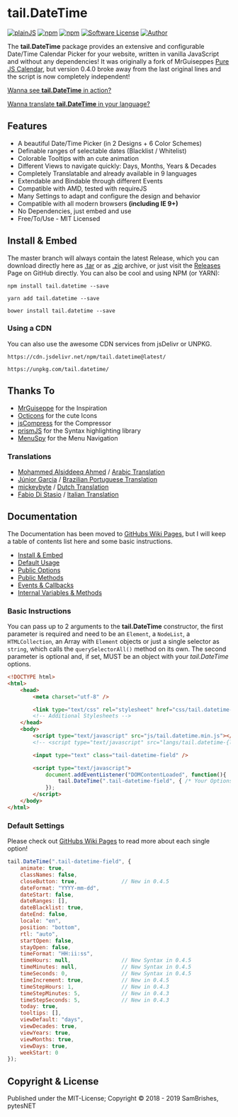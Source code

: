 tail.DateTime
=============
[![plainJS](https://s.pytes.net/3fd80118)](https://s.pytes.net/e0b6ce86)
[![npm](https://s.pytes.net/4afcd19c)](https://s.pytes.net/64a7f3a3)
[![npm](https://s.pytes.net/2f3f75c4)](https://s.pytes.net/64a7f3a3)
[![Software License](https://s.pytes.net/8257ac72)](LICENSE.md)
[![Author](https://s.pytes.net/5542d1fa)](https://www.github.com/pytesNET)

The **tail.DateTime** package provides an extensive and configurable Date/Time Calendar Picker for
your website, written in vanilla JavaScript and without any dependencies! It was originally a fork
of MrGuiseppes [Pure JS Calendar](https://github.com/MrGuiseppe/pureJSCalendar), but version 0.4.0
broke away from the last original lines and the script is now completely independent!

[Wanna see **tail.DateTime** in action?](https://github.pytes.net/tail.DateTime)

[Wanna translate **tail.DateTime** in your language?](https://github.com/pytesNET/tail.DateTime/wiki/Help-Translating)

Features
--------
-   A beautiful Date/Time Picker (in 2 Designs + 6 Color Schemes)
-   Definable ranges of selectable dates (Blacklist / Whitelist)
-   Colorable Tooltips with an cute animation
-   Different Views to navigate quickly: Days, Months, Years & Decades
-   Completely Translatable and already available in 9 languages
-   Extendable and Bindable through different Events
-   Compatible with AMD, tested with requireJS
-   Many Settings to adapt and configure the design and behavior
-   Compatible with all modern browsers **(including IE 9+)**
-   No Dependencies, just embed and use
-   Free/To/Use - MIT Licensed

Install & Embed
---------------
The master branch will always contain the latest Release, which you can download directly here
as [.tar](https://github.com/pytesNET/tail.DateTime/tarball/master) or as [.zip](https://github.com/pytesNET/tail.DateTime/zipball/master)
archive, or just visit the [Releases](https://github.com/pytesNET/tail.DateTime/releases) Page
on GitHub directly. You can also be cool and using NPM (or YARN):

```markup
npm install tail.datetime --save
```

```markup
yarn add tail.datetime --save
```

```markup
bower install tail.datetime --save
```

### Using a CDN
You can also use the awesome CDN services from jsDelivr or UNPKG.

```markup
https://cdn.jsdelivr.net/npm/tail.datetime@latest/
```

```markup
https://unpkg.com/tail.datetime/
```

Thanks To
---------
-   [MrGuiseppe](https://github.com/MrGuiseppe) for the Inspiration
-   [Octicons](https://octicons.github.com/) for the cute Icons
-   [jsCompress](https://jscompress.com/) for the Compressor
-   [prismJS](https://prismjs.com) for the Syntax highlighting library
-   [MenuSpy](https://github.com/lcdsantos/menuspy) for the Menu Navigation

### Translations
-   [Mohammed Alsiddeeq Ahmed](https://github.com/mosid) / [Arabic Translation](https://github.com/pytesNET/tail.DateTime/issues/1)
-   [Júnior Garcia](https://github.com/juniorgarcia) / [Brazilian Portuguese Translation](https://github.com/pytesNET/tail.DateTime/issues/13)
-   [mickeybyte](https://github.com/mickeybyte) / [Dutch Translation](https://github.com/pytesNET/tail.DateTime/issues/15)
-   [Fabio Di Stasio](https://github.com/Fabio286) / [Italian Translation](https://github.com/pytesNET/tail.DateTime/issues/10)

Documentation
-------------
The Documentation has been moved to [GitHubs Wiki Pages](https://github.com/pytesNET/tail.DateTime/wiki),
but I will keep a table of contents list here and some basic instructions.

-   [Install & Embed](https://www.github.com/pytesNET/tail.DateTime/wiki/instructions)
-   [Default Usage](https://www.github.com/pytesNET/tail.DateTime/wiki/default-usage)
-   [Public Options](https://www.github.com/pytesNET/tail.DateTime/wiki/public-options)
-   [Public Methods](https://www.github.com/pytesNET/tail.DateTime/wiki/public-methods)
-   [Events & Callbacks](https://www.github.com/pytesNET/tail.DateTime/wiki/events-callbacks)
-   [Internal Variables & Methods](https://www.github.com/pytesNET/tail.DateTime/wiki/internal)

### Basic Instructions
You can pass up to 2 arguments to the **tail.DateTime** constructor, the first parameter is required
and need to be an `Element`, a `NodeList`, a `HTMLCollection`, an Array with `Element` objects or
just a single selector as `string`, which calls the `querySelectorAll()` method on its own. The
second parameter is optional and, if set, MUST be an object with your *tail.DateTime* options.

```html
<!DOCTYPE html>
<html>
    <head>
        <meta charset="utf-8" />

        <link type="text/css" rel="stylesheet" href="css/tail.datetime-default.css" />
        <!-- Additional Stylesheets -->
    </head>
    <body>
        <script type="text/javascript" src="js/tail.datetime.min.js"></script>
        <!-- <script type="text/javascript" src="langs/tail.datetime-{lang}.js"></script> -->

        <input type="text" class="tail-datetime-field" />

        <script type="text/javascript">
            document.addEventListener("DOMContentLoaded", function(){
                tail.DateTime(".tail-datetime-field", { /* Your Options */ });
            });
        </script>
    </body>
</html>
```

### Default Settings
Please check out [GitHubs Wiki Pages](https://github.com/pytesNET/tail.DateTime/wiki) to read more
about each single option!

```javascript
tail.DateTime(".tail-datetime-field", {
    animate: true,
    classNames: false,
    closeButton: true,              // New in 0.4.5
    dateFormat: "YYYY-mm-dd",
    dateStart: false,
    dateRanges: [],
    dateBlacklist: true,
    dateEnd: false,
    locale: "en",
    position: "bottom",
    rtl: "auto",
    startOpen: false,
    stayOpen: false,
    timeFormat: "HH:ii:ss",
    timeHours: null,                // New Syntax in 0.4.5
    timeMinutes: null,              // New Syntax in 0.4.5
    timeSeconds: 0,                 // New Syntax in 0.4.5
    timeIncrement: true,            // New in 0.4.5
    timeStepHours: 1,               // New in 0.4.3
    timeStepMinutes: 5,             // New in 0.4.3
    timeStepSeconds: 5,             // New in 0.4.3
    today: true,
    tooltips: [],
    viewDefault: "days",
    viewDecades: true,
    viewYears: true,
    viewMonths: true,
    viewDays: true,
    weekStart: 0
});
```

Copyright & License
-------------------
Published under the MIT-License; Copyright &copy; 2018 - 2019 SamBrishes, pytesNET
